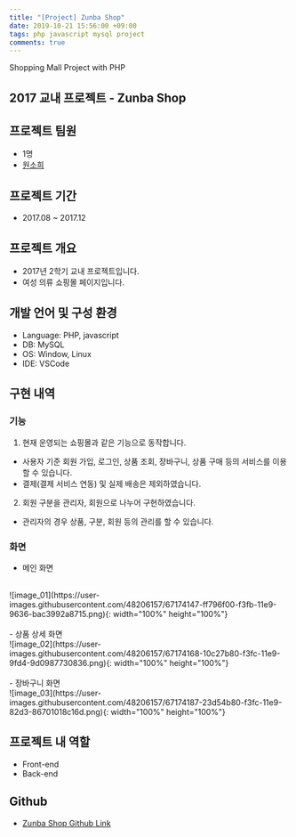 ```yaml
---
title: "[Project] Zunba Shop"
date: 2019-10-21 15:56:00 +09:00
tags: php javascript mysql project
comments: true
---
```


Shopping Mall Project with PHP

## 2017 교내 프로젝트 - Zunba Shop

## 프로젝트 팀원
- 1명
- [원소희](https://github.com/infiduk)

## 프로젝트  기간
- 2017.08 ~ 2017.12

## 프로젝트 개요
- 2017년 2학기 교내 프로젝트입니다.
- 여성 의류 쇼핑몰 페이지입니다.

## 개발 언어 및 구성 환경
- Language: PHP, javascript
- DB: MySQL
- OS: Window, Linux
- IDE: VSCode

## 구현 내역

### 기능
1. 현재 운영되는 쇼핑몰과 같은 기능으로 동작합니다.
  - 사용자 기준 회원 가입, 로그인, 상품 조회, 장바구니, 상품 구매 등의 서비스를 이용할 수 있습니다.
  - 결제(결제 서비스 연동) 및 실제 배송은 제외하였습니다.
2. 회원 구분을 관리자, 회원으로 나누어 구현하였습니다.
  - 관리자의 경우 상품, 구분, 회원 등의 관리를 할 수 있습니다.

### 화면
- 메인 화면
<br />
![image_01](https://user-images.githubusercontent.com/48206157/67174147-ff796f00-f3fb-11e9-9636-bac3992a8715.png){: width="100%" height="100%"}
<br />
<br />
- 상품 상세 화면
<br />
![image_02](https://user-images.githubusercontent.com/48206157/67174168-10c27b80-f3fc-11e9-9fd4-9d0987730836.png){: width="100%" height="100%"}
<br />
<br />
- 장바구니 화면
<br />
![image_03](https://user-images.githubusercontent.com/48206157/67174187-23d54b80-f3fc-11e9-82d3-86701018c16d.png){: width="100%" height="100%"}

## 프로젝트 내 역할
- Front-end
- Back-end

## Github
- [Zunba Shop Github Link](https://github.com/infiduk/zunba-shop)